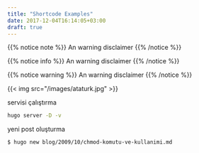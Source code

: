 ```yaml
---
title: "Shortcode Examples"
date: 2017-12-04T16:14:05+03:00
draft: true
---
```


{{% notice note %}}
An warning disclaimer
{{% /notice %}}

{{% notice info %}}
An warning disclaimer
{{% /notice %}}

{{% notice warning %}}
An warning disclaimer
{{% /notice %}}

{{< img src="/images/ataturk.jpg" >}}

servisi çalıştırma

```sh
hugo server -D -v
```

yeni post oluşturma

```sh
$ hugo new blog/2009/10/chmod-komutu-ve-kullanimi.md
```
